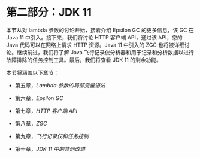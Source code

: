 # 第二部分：JDK 11

本节从对 lambda 参数的讨论开始，接着介绍 Epsilon GC 的更多信息，该 GC 在 Java 11 中引入。接下来，我们将讨论 HTTP 客户端 API，通过该 API，您的 Java 代码可以在网络上请求 HTTP 资源。Java 11 中引入的 ZGC 也将被详细讨论。继续前进，我们将了解 Java 飞行记录仪分析器和用于记录和分析数据以进行故障排除的任务控制工具。最后，我们将查看 JDK 11 的剩余功能。

本节将涵盖以下章节：

+   第五章，*Lambda 参数的局部变量语法*

+   第六章，*Epsilon GC*

+   第七章，*HTTP 客户端 API*

+   第八章，*ZGC*

+   第九章，*飞行记录仪和任务控制*

+   第十章，*JDK 11 中的其他改进*
